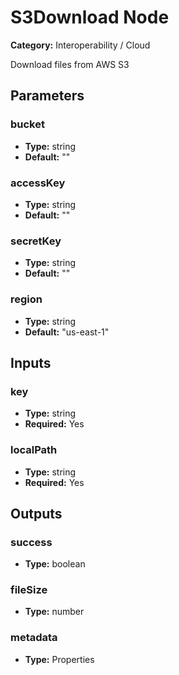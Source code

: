 
# S3Download Node

**Category:** Interoperability / Cloud

Download files from AWS S3

## Parameters


### bucket
- **Type:** string
- **Default:** ""





### accessKey
- **Type:** string
- **Default:** ""





### secretKey
- **Type:** string
- **Default:** ""





### region
- **Type:** string
- **Default:** "us-east-1"





## Inputs


### key
- **Type:** string
- **Required:** Yes



### localPath
- **Type:** string
- **Required:** Yes



## Outputs


### success
- **Type:** boolean



### fileSize
- **Type:** number



### metadata
- **Type:** Properties




